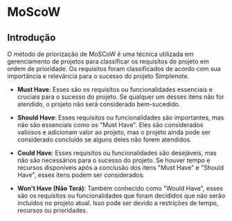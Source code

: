 # MoScoW

## Introdução

O método de priorização de MoSCoW é uma técnica utilizada em gerenciamento de projetos para classificar os requisitos do projeto em ordem de prioridade. Os requisitos foram classificados de acordo com sua importância e relevância para o sucesso do projeto Simplenote.

- **Must Have**: Esses são os requisitos ou funcionalidades essenciais e cruciais para o sucesso do projeto. Se qualquer um desses itens não for atendido, o projeto não será considerado bem-sucedido.

- **Should Have**: Esses requisitos ou funcionalidades são importantes, mas não são essenciais como os "Must Have". Eles são considerados valiosos e adicionam valor ao projeto, mas o projeto ainda pode ser considerado concluído se alguns deles não forem atendidos.

- **Could Have**: Esses requisitos ou funcionalidades são desejáveis, mas não são necessários para o sucesso do projeto. Se houver tempo e recursos disponíveis após a conclusão dos itens "Must Have" e "Should Have", esses itens podem ser considerados.

- **Won't Have (Não Terá)**: Também conhecido como "Would Have", esses são os requisitos ou funcionalidades que foram decididos que não serão incluídos no projeto atual. Isso pode ser devido a restrições de tempo, recursos ou prioridades.


